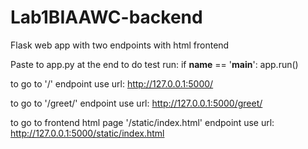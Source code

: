 # Lab1BIAAWC-backend
Flask web app with two endpoints with html frontend

Paste to app.py at the end to do test run:
if __name__ == '__main__':
    app.run()

to go to '/' endpoint use url: http://127.0.0.1:5000/

to go to '/greet/<name>' endpoint use url: http://127.0.0.1:5000/greet/<here write your name>

to go to frontend html page '/static/index.html' endpoint use url: http://127.0.0.1:5000/static/index.html
